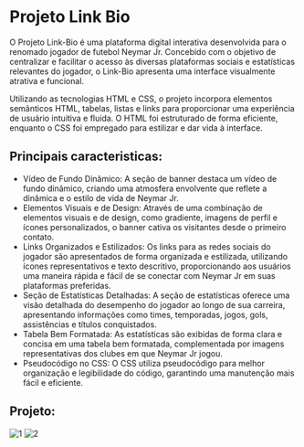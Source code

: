#  Projeto Link Bio

O Projeto Link-Bio é uma plataforma digital interativa desenvolvida para o renomado jogador de futebol Neymar Jr. Concebido com o objetivo de centralizar e facilitar o acesso às diversas plataformas sociais e estatísticas relevantes do jogador, o Link-Bio apresenta uma interface visualmente atrativa e funcional.

Utilizando as tecnologias HTML e CSS, o projeto incorpora elementos semânticos HTML, tabelas, listas e links para proporcionar uma experiência de usuário intuitiva e fluida. O HTML foi estruturado de forma eficiente, enquanto o CSS foi empregado para estilizar e dar vida à interface.

## Principais caracteristicas: 

- Vídeo de Fundo Dinâmico: A seção de banner destaca um vídeo de fundo dinâmico, criando uma atmosfera envolvente que reflete a dinâmica e o estilo de vida de Neymar Jr.
- Elementos Visuais e de Design: Através de uma combinação de elementos visuais e de design, como gradiente, imagens de perfil e ícones personalizados, o banner cativa os visitantes desde o primeiro contato.
- Links Organizados e Estilizados: Os links para as redes sociais do jogador são apresentados de forma organizada e estilizada, utilizando ícones representativos e texto descritivo, proporcionando aos usuários uma maneira rápida e fácil de se conectar com Neymar Jr em suas plataformas preferidas.
- Seção de Estatísticas Detalhadas: A seção de estatísticas oferece uma visão detalhada do desempenho do jogador ao longo de sua carreira, apresentando informações como times, temporadas, jogos, gols, assistências e títulos conquistados.
- Tabela Bem Formatada: As estatísticas são exibidas de forma clara e concisa em uma tabela bem formatada, complementada por imagens representativas dos clubes em que Neymar Jr jogou.
- Pseudocódigo no CSS: O CSS utiliza pseudocódigo para melhor organização e legibilidade do código, garantindo uma manutenção mais fácil e eficiente.

## Projeto:

![1](https://github.com/alands1999/Projeto-Link-bio/assets/150439841/8e8b5a52-f97d-467d-b6d3-10e6e89deaf7)
![2](https://github.com/alands1999/Projeto-Link-bio/assets/150439841/364cb175-ce73-423f-a744-96412e85dd7c)

